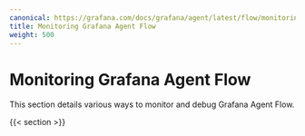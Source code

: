 ```yaml
---
canonical: https://grafana.com/docs/grafana/agent/latest/flow/monitoring/
title: Monitoring Grafana Agent Flow
weight: 500
---
```


# Monitoring Grafana Agent Flow

This section details various ways to monitor and debug Grafana Agent Flow.

{{< section >}}
